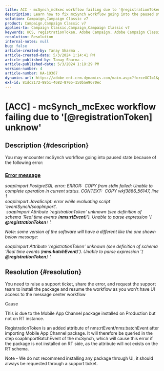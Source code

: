 ```yaml
---
title: ACC - mcSynch_mcExec workflow failing due to '@registrationToken unknow'
description: Learn how to fix mcSynch workflow going into the paused state because of an error in evaluating script 'eventSynch/soapImport'.
solution: Campaign,Campaign Classic v7
product: Campaign,Campaign Classic v7
applies-to: Campaign Classic,Campaign,Campaign Classic v7
keywords: KCS, registrationToken, Adobe Campaign, Adobe Campaign Classic, ACC, mcSynch_mcExec workflow fail, troubleshooting
resolution: Resolution
internal-notes: null
bug: false
article-created-by: Tanay Sharma .
article-created-date: 5/3/2024 1:14:41 PM
article-published-by: Tanay Sharma .
article-published-date: 5/3/2024 1:18:29 PM
version-number: 4
article-number: KA-19367
dynamics-url: https://adobe-ent.crm.dynamics.com/main.aspx?forceUCI=1&pagetype=entityrecord&etn=knowledgearticle&id=3ba19b17-4f09-ef11-9f8a-6045bd026dc7
exl-id: 81dc2172-88b1-4682-8705-150bae9670ec
---
```

# [ACC] - mcSynch_mcExec workflow failing due to '[@registrationToken] unknow'

## Description {#description}


You may encounter mcSynch workflow going into paused state because of the following error:



### <u>Error message</u>

*soapImport PostgreSQL error: ERROR:  COPY from stdin failed: Unable to complete operation in current status. CONTEXT:  COPY wkf3886_56147, line 1
<br>soapImport JavaScript: error while evaluating script 'eventSynch/soapImport'.
<br> soapImport Attribute 'registrationToken' unknown (see definition of schema 'Real time events (<b>nms:rtEvent</b>)'). Unable to parse expression '`[` <b>@registrationToken</b>`]` '.*

*Note: some version of the software will have a different like the one shown below message:*

*soapImport Attribute 'registrationToken' unknown (see definition of schema 'Real time events (<b>nms:batchEvent</b>)'). Unable to parse expression '`[` <b>@registrationToken</b>`]` '.*


## Resolution {#resolution}


You need to raise a support ticket, share the error, and request the support team to install the package and resume the workflow as you won't have UI access to the message center workflow



Cause

This is due to the Mobile App Channel package installed on Production but not on RT instance.

RegistrationToken is an added attribute of nms:rtEvent/nms:batchEvent after importing Mobile App Channel package. It will therefore be queried in the step soapImportBatchEvent of the mcSynch, which will cause this error if the package is not installed on RT side, as the attribute will not exists on the RT schema.



Note - We do not recommend installing any package through UI, it should always be requested through a support ticket.
